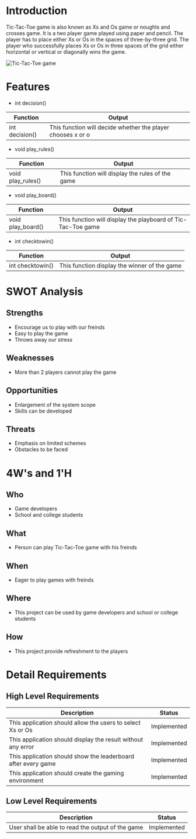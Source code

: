 # Introduction
Tic-Tac-Toe game is also known as Xs and Os game or noughts and crosses game. It is a two player game played using paper and pencil. The player has to place either Xs or Os in the spaces of three-by-three grid. The player who successfully places Xs or Os in three spaces of the grid either horizontal or vertical or diagonally wins the game. 



![Tic-Tac-Toe game](https://play-lh.googleusercontent.com/zPxLgj5nvl20ahJV7aFC6S5mD8kii5CEEDj25j1P9CYAfXL9sdDuO-8eES0r4DhJHrU)
# Features
* int decision()

| Function | Output |
| --- | --- |
| int decision() | This function will decide whether the player chooses x or o |
* void play_rules()

| Function | Output |
| --- | --- |
| void play_rules() | This function will display the rules of the game |
* void play_board()

| Function | Output |
| --- | --- |
| void play_board() | This function will display the playboard of Tic-Tac-Toe game |
* int checktowin()
 
 | Function | Output |
| --- | --- |
| int checktowin() | This function display the winner of the game |
 # SWOT Analysis
 ## Strengths
 * Encourage us to play with our freinds
 * Easy to play the game
 * Throws away our stress
 ## Weaknesses
 * More than 2 players cannot play the game
 ## Opportunities
 * Enlargement of the system scope
 * Skills can be developed
 ## Threats
 * Emphasis on limited schemes
 * Obstacles to be faced 
 # 4W&#39;s and 1&#39;H
 ## Who
 * Game developers
 * School and college students
 ## What
 * Person can play Tic-Tac-Toe game with his freinds
 ## When
 * Eager to play games with freinds
 ## Where
 * This project can be used by game developers and school or college students
 ## How
 * This project provide refreshment to the players
 # Detail Requirements
 ## High Level Requirements
 | Description | Status |
| --- | --- |
| This application should allow the users to select Xs or Os | Implemented |
| This application should display the result without any error | Implemented |
|This application should show the leaderboard after every game| Implemented |
| This application should create the gaming environment | Implemented |
## Low Level Requirements
| Description | Status |
| --- | --- |
| 	User shall be able to read the output of the game | Implemented |


